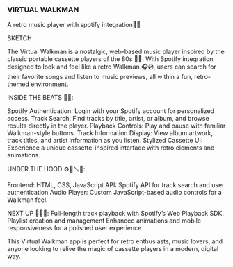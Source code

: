 ### VIRTUAL WALKMAN 
  A retro music player with spotify integration🎼🎶


SKETCH 

The Virtual Walkman is a nostalgic, web-based music player inspired by the classic portable cassette players of the 80s 📼📼. With Spotify integration designed to look and feel like a retro Walkman 🎧💿, users can search for their favorite songs and listen to music previews, all within a fun, retro-themed environment.

INSIDE THE BEATS 🥁🪇:

Spotify Authentication: Login with your Spotify account for personalized access.
Track Search: Find tracks by title, artist, or album, and browse results directly in the player.
Playback Controls: Play and pause with familiar Walkman-style buttons.
Track Information Display: View album artwork, track titles, and artist information as you listen.
Stylized Cassette UI: Experience a unique cassette-inspired interface with retro elements and animations.

UNDER THE HOOD ⚙🔩🪛🔧:

Frontend: HTML, CSS, JavaScript
API: Spotify API for track search and user authentication
Audio Player: Custom JavaScript-based audio controls for a Walkman feel.


NEXT UP 🚀🔜✨:
Full-length track playback with Spotify’s Web Playback SDK.
Playlist creation and management
Enhanced animations and mobile responsiveness for a polished user experience

This Virtual Walkman app is perfect for retro enthusiasts, music lovers, and anyone looking to relive the magic of cassette players in a modern, digital way.



